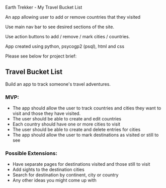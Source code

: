 Earth Trekker - My Travel Bucket List

An app allowing user to add or remove countries that they visited

Use main nav bar to see desired sections of the site.

Use action buttons to add / remove / mark cities / countries.

App created using python, psycogp2 (psql), html and css

Please see below for project brief:

## Travel Bucket List

Build an app to track someone's travel adventures.

### MVP:

 * The app should allow the user to track countries and cities they want to visit and those they have visited.
 * The user should be able to create and edit countries
 * Each country should have one or more cities to visit
 * The user should be able to create and delete entries for cities
 * The app should allow the user to mark destinations as visited or still to see

### Possible Extensions:

 * Have separate pages for destinations visited and those still to visit
 * Add sights to the destination cities
 * Search for destination by continent, city or country
 * Any other ideas you might come up with
